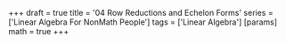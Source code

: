 +++
draft = true
title = '04 Row Reductions and Echelon Forms' 
series = ['Linear Algebra For NonMath People']
tags = ['Linear Algebra']
[params]
math = true
+++
